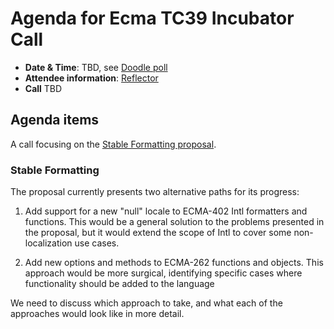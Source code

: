 # Agenda for Ecma TC39 Incubator Call

- **Date & Time**: TBD, see [Doodle poll](https://doodle.com/meeting/participate/id/dBnGrGQd)
- **Attendee information**: [Reflector](https://github.com/tc39/Reflector/issues/513)
- **Call** TBD

## Agenda items

A call focusing on the [Stable Formatting proposal](https://github.com/tc39/proposal-stable-formatting/).

### Stable Formatting

The proposal currently presents two alternative paths for its progress:

1. Add support for a new "null" locale to ECMA-402 Intl formatters and functions.
   This would be a general solution to the problems presented in the proposal,
   but it would extend the scope of Intl to cover some non-localization use cases.

2. Add new options and methods to ECMA-262 functions and objects.
   This approach would be more surgical,
   identifying specific cases where functionality should be added to the language

We need to discuss which approach to take,
and what each of the approaches would look like in more detail.
